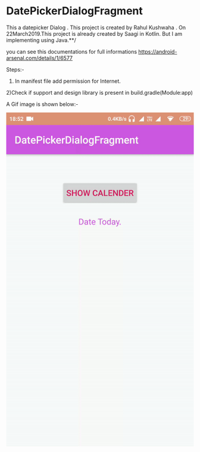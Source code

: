 # DatePickerDialogFragment
 This a datepicker Dialog .
This project is created by Rahul Kushwaha .  On 22March2019.This project is already created by Saagi in Kotlin. But I am  implementing using Java.**/

you can see this documentations for full informations  https://android-arsenal.com/details/1/6577 

Steps:-
1) In manifest file add permission for Internet.

2)Check  if  support and design library is present in build.gradle(Module:app)

A Gif image is shown below:-

![](datepicker.gif)
